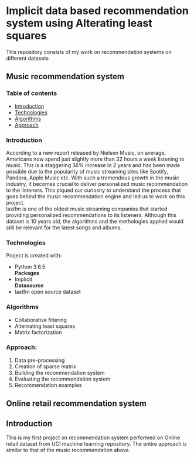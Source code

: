 # Implicit data based recommendation system using Alterating least squares
This repository consists of my work on recommendation systems on different datasets

## Music recommendation system
### Table of contents
* [Introduction](#introduction)
* [Technologies](#technologies)
* [Algorithms](#algorithms)
* [Approach](#approach)

### Introduction
According to a new report released by Nielsen Music, on average, Americans now spend just slightly more than 32 hours a week listening to music. This is a staggering 36% increase in 2 years and has been made possible due to the popularity of music streaming sites like Spotify, Pandora, Apple Music etc. 
With such a tremendous growth in the music industry, it becomes crucial to deliver personalized music recommendation to the listeners. This piqued our curiosity to understand the process that goes behind the music recommendation engine and led us to work on this project.  
lastfm is one of the oldest music streaming companies that started providing personalized recommendations to its listeners. Although this dataset is 10 years old, the algorithms and the methologies applied would still be relevant for the latest songs and albums.
	
### Technologies
Project is created with:
* Python 3.6.5  
**Packages**  
* Implicit  
**Datasource**
* lastfm open source dataset

### Algorithms
* Collaborative filtering
* Alternating least squares
* Matrix factorization

### Approach:
1. Data pre-processing
2. Creation of sparse matrix
3. Building the recommendation system
4. Evaluating the recommendation system
5. Recommendation examples


## Online retail recommendation system  
## Introduction  
This is my first project on recommendation system performed on Online retail dataset from UCI machine learning repository.
The entire approach is similar to that of the music recommendation above.

